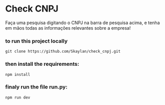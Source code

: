 # Check CNPJ
Faça uma pesquisa digitando o CNPJ na barra de pesquisa acima, e tenha em mãos todas as informações relevantes sobre a empresa!


### to run this project locally
```
git clone https://github.com/Skaylan/check_cnpj.git
```

### then install the requirements:

```
npm install

```
### finaly run the file run.py:

```
npm run dev
```
